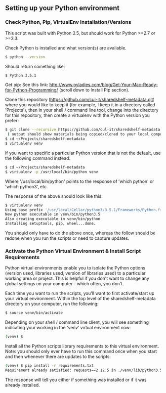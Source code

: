 ## Setting up your Python environment

### Check Python, Pip, VirtualEnv Installation/Versions

This script was built with Python 3.5, but should work for Python >=2.7 or >=3.3.

Check Python is installed and what version(s) are available.

```bash
$ python --version
```
Should return something like:

```bash
$ Python 3.5.1
```
Get pip: See this link: http://www.pyladies.com/blog/Get-Your-Mac-Ready-for-Python-Programming/ (scroll down to Install Pip section).

Clone this repository (https://github.com/cul-it/sharedshelf-metadata.git) where you would like to keep it (for example, I keep it in a directory called 'Projects'), then in your shell / command line tool, change into the directory for this repository, then create a virtualenv with the Python version you prefer:

```bash
$ git clone --recursive https://github.com/cul-it/sharedshelf-metadata.git
 ( output should show materials being copied/cloned to your local computer )
$ cd ~/Projects/sharedshelf-metadata
$ virtualenv venv
```
If you want to specific a particular Python version that is not the default, use the following command instead:

```bash
$ cd ~/Projects/sharedshelf-metadata
$ virtualenv -p /usr/local/bin/python venv
```
Where '/usr/local/bin/python' points to the response of 'which python' or 'which python3', etc.

The response of the above should look like this:

```bash
$ virtualenv venv
Using base prefix '/usr/local/Cellar/python3/3.5.1/Frameworks/Python.framework/Versions/3.5'
New python executable in venv/bin/python3.5
Also creating executable in venv/bin/python
Installing setuptools, pip, wheel...done.
```

You should only have to do the above once, whereas the follow should be redone when you run the scripts or need to capture updates.

### Activate the Python Virtual Environment & Install Script Requirements

Python virtual environments enable you to isolate the Python options (version used, libraries used, version of libraries used) to a particular working area or project. This is helpful if you don't want to change any global settings on your computer - which often, you don't.

Each time you want to run the scripts, you'll want to first activate/start up your virtual environment. Within the top level of the sharedshelf-metadata directory on your computer, run the following:

```bash
$ source venv/bin/activate
```
Depending on your shell / command line client, you will see something indicating your working in the 'venv' virtual environment now:

```bash
(venv) $
```

Install all the Python scripts library requirements to this virtual environment. Note: you should only ever have to run this command once when you start and then whenever there are updates to the scripts:

```bash
(venv) $ pip install -r requirements.txt
Requirement already satisfied: requests==2.12.5 in ./venv/lib/python3.5/site-packages (from -r requirements.txt (line 1))
```
The response will tell you either if something was installed or if it was already installed.

